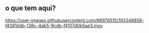 ## o que tem aqui?
https://user-images.githubusercontent.com/86978515/193348858-f4381ddb-138c-4ab5-9cdb-f4107d0b5ae3.mov

